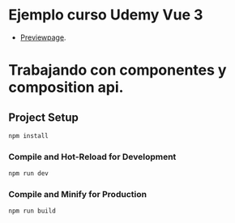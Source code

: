 # Ejemplo curso Udemy Vue 3
- [Previewpage](https://components1jl.netlify.app).

# Trabajando con componentes y composition api.

## Project Setup

```sh
npm install
```

### Compile and Hot-Reload for Development

```sh
npm run dev
```

### Compile and Minify for Production

```sh
npm run build
```
